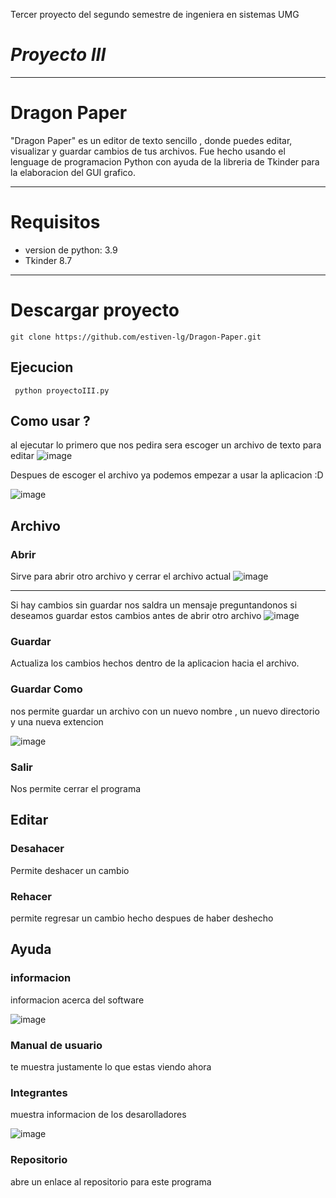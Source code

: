 
Tercer proyecto del segundo semestre de ingeniera en sistemas UMG
# _Proyecto III_
*****
# Dragon Paper
"Dragon Paper" es un editor de texto sencillo , donde puedes editar, visualizar y guardar cambios de tus archivos.
Fue hecho usando el lenguage de programacion Python con ayuda de la libreria de Tkinder para la elaboracion del GUI grafico.

****
# Requisitos 
- version de python: 3.9
- Tkinder 8.7
---
# Descargar proyecto
```
git clone https://github.com/estiven-lg/Dragon-Paper.git
```
## Ejecucion
```
 python proyectoIII.py 
```
## Como usar ?
al ejecutar lo primero que nos pedira sera escoger un archivo de texto para editar
![image](https://user-images.githubusercontent.com/95370813/199374873-f1595a7b-d188-4eaf-b667-0e20398d9878.png)

Despues de escoger el archivo ya podemos empezar a usar la aplicacion :D

![image](https://user-images.githubusercontent.com/95370813/199374998-c8ee99e5-3e5c-4b0c-accb-a86b7dd72eda.png)

## Archivo
### Abrir 
Sirve para abrir otro archivo y cerrar el archivo actual
![image](https://user-images.githubusercontent.com/95370813/199376225-248798dc-7a78-4ac5-83a0-0dcb4a879064.png)
*******
Si hay cambios sin guardar nos saldra un mensaje preguntandonos si deseamos guardar estos cambios antes de abrir otro archivo
![image](https://user-images.githubusercontent.com/95370813/199375757-7b8a143b-52fd-41fe-88b6-9d7cc3b3d59c.png)

### Guardar 
Actualiza los cambios hechos dentro de la aplicacion hacia el archivo.

### Guardar Como 

nos permite guardar un archivo con un nuevo nombre , un nuevo directorio y una nueva extencion

![image](https://user-images.githubusercontent.com/95370813/199376828-f7e6ef8c-b8d9-4110-a82d-4e469a2ab1cc.png)

### Salir
Nos permite cerrar el programa


## Editar
### Desahacer
Permite deshacer un cambio
### Rehacer 
permite regresar un cambio hecho despues de haber deshecho

## Ayuda

### informacion
informacion acerca del software

![image](https://user-images.githubusercontent.com/95370813/199379410-dd42b10d-f487-459b-812b-1630c45aa3c1.png)

### Manual de usuario

te muestra justamente lo que estas viendo ahora

### Integrantes
muestra informacion de los desarolladores

![image](https://user-images.githubusercontent.com/95370813/199379683-d54d0908-a45b-4d0b-9ba0-17228e1495cb.png)

### Repositorio
abre un enlace al repositorio para este programa 

